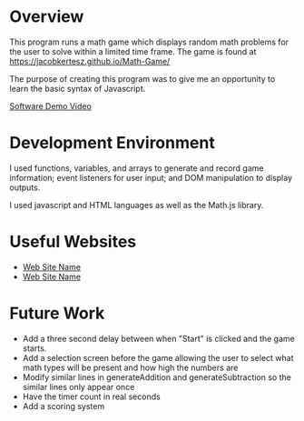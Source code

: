 # Overview

This program runs a math game which displays random math problems for the user to solve within a limited time frame. 
The game is found at https://jacobkertesz.github.io/Math-Game/ 

The purpose of creating this program was to give me an opportunity to learn the basic syntax of Javascript.

[Software Demo Video](https://youtu.be/TyUYbHgPOfY)

# Development Environment

I used functions, variables, and arrays to generate and record game information; event listeners for user input; and DOM manipulation to display outputs.

I used javascript and HTML languages as well as the Math.js library.

# Useful Websites

- [Web Site Name](https://www.w3schools.com/js/default.asp)
- [Web Site Name](https://stackoverflow.com/)

# Future Work

- Add a three second delay between when "Start" is clicked and the game starts.
- Add a selection screen before the game allowing the user to select what math types will be present and how high the numbers are
- Modify similar lines in generateAddition and generateSubtraction so the similar lines only appear once
- Have the timer count in real seconds 
- Add a scoring system
